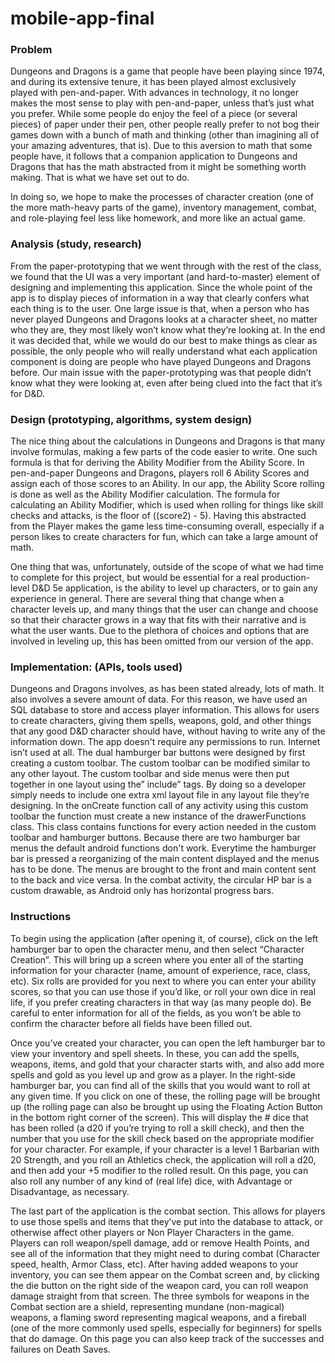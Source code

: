 # mobile-app-final

### Problem
Dungeons and Dragons is a game that people have been playing since 1974, and during its extensive tenure, it has been played almost exclusively played with pen-and-paper. With advances in technology, it no longer makes the most sense to play with pen-and-paper, unless that’s just what you prefer. While some people do enjoy the feel of a piece (or several pieces) of paper under their pen, other people really prefer to not bog their games down with a bunch of math and thinking (other than imagining all of your amazing adventures, that is). Due to this aversion to math that some people have, it follows that a companion application to Dungeons and Dragons that has the math abstracted from it might be something worth making. That is what we have set out to do. 

In doing so, we hope to make the processes of character creation (one of the more math-heavy parts of the game), inventory management, combat, and role-playing feel less like homework, and more like an actual game. 

### Analysis (study, research) 
From the paper-prototyping that we went through with the rest of the class, we found that the UI was a very important (and hard-to-master) element of designing and implementing this application. Since the whole point of the app is to display pieces of information in a way that clearly confers what each thing is to the user. One large issue is that, when a person who has never played Dungeons and Dragons looks at a character sheet, no matter who they are, they most likely won’t know what they’re looking at. In the end it was decided that, while we would do our best to make things as clear as possible, the only people who will really understand what each application component is doing are people who have played Dungeons and Dragons before. Our main issue with the paper-prototyping was that people didn’t know what they were looking at, even after being clued into the fact that it’s for D&D.  

### Design (prototyping, algorithms, system design)
The nice thing about the calculations in Dungeons and Dragons is that many involve formulas, making a few parts of the code easier to write. One such formula is that for deriving the Ability Modifier from the Ability Score. In pen-and-paper Dungeons and Dragons, players roll 6 Ability Scores and assign each of those scores to an Ability. In our app, the Ability Score rolling is done as well as the Ability Modifier calculation. The formula for calculating an Ability Modifier, which is used when rolling for things like skill checks and attacks, is the floor of ((score2) - 5). Having this abstracted from the Player makes the game less time-consuming overall, especially if a person likes to create characters for fun, which can take a large amount of math. 

One thing that was, unfortunately, outside of the scope of what we had time to complete for this project, but would be essential for a real production-level D&D 5e application, is the ability to level up characters, or to gain any experience in general. There are several thing that change when a character levels up, and many things that the user can change and choose so that their character grows in a way that fits with their narrative and is what the user wants. Due to the plethora of choices and options that are involved in leveling up, this has been omitted from our version of the app. 

### Implementation: (APIs, tools used) 
Dungeons and Dragons involves, as has been stated already, lots of math. It also involves a severe amount of data. For this reason, we have used an SQL database to store and access player information. This allows for users to create characters, giving them spells, weapons, gold, and other things that any good D&D character should have, without having to write any of the information down. The app doesn't require any permissions to run. Internet isn’t used at all. 
The dual hamburger bar buttons were designed by first creating a custom toolbar. The custom toolbar can be modified similar to any other layout. The custom toolbar and side menus were then put together in one layout using the” include” tags. By doing so a developer simply needs to include one extra xml layout file in any layout file they’re designing. In the onCreate function call of any activity using this custom toolbar the function must create a new instance of the drawerFunctions class. This class contains functions for every action needed in the custom toolbar and hamburger buttons. Because there are two hamburger bar menus the default android functions don't work. Everytime the hamburger bar is pressed a reorganizing of the main content displayed and the menus has to be done. The menus are brought to the front and main content sent to the back and vice versa. 
	In the combat activity, the circular HP bar is a custom drawable, as Android only has horizontal progress bars. 

### Instructions
To begin using the application (after opening it, of course), click on the left hamburger bar to open the character menu, and then select “Character Creation”. This will bring up a screen where you enter all of the starting information for your character (name, amount of experience, race, class, etc). Six rolls are provided for you next to where you can enter your ability scores, so that you can use those if you’d like, or roll your own dice in real life, if you prefer creating characters in that way (as many people do). Be careful to enter information for all of the fields, as you won’t be able to confirm the character before all fields have been filled out.

Once you’ve created your character, you can open the left hamburger bar to view your inventory and spell sheets. In these, you can add the spells, weapons, items, and gold that your character starts with, and also add more spells and gold as you level up and grow as a player. In the right-side hamburger bar, you can find all of the skills that you would want to roll at any given time. If you click on one of these, the rolling page will be brought up (the rolling page can also be brought up using the Floating Action Button in the bottom right corner of the screen). This will display the # dice that has been rolled (a d20 if you’re trying to roll a skill check), and then the number that you use for the skill check based on the appropriate modifier for your character. For example, if your character is a level 1 Barbarian with 20 Strength, and you roll an Athletics check, the application will roll a d20, and then add your +5 modifier to the rolled result. On this page, you can also roll any number of any kind of (real life) dice, with Advantage or Disadvantage, as necessary. 

The last part of the application is the combat section. This allows for players to use those spells and items that they’ve put into the database to attack, or otherwise affect other players or Non Player Characters in the game. Players can roll weapon/spell damage, add or remove Health Points, and see all of the information that they might need to during combat (Character speed, health, Armor Class, etc). After having added weapons to your inventory, you can see them appear on the Combat screen and, by clicking the die button on the right side of the weapon card, you can roll weapon damage straight from that screen. The three symbols for weapons in the Combat section are a shield, representing mundane (non-magical) weapons, a flaming sword representing magical weapons, and a fireball (one of the more commonly used spells, especially for beginners) for spells that do damage. On this page you can also keep track of the successes and failures on Death Saves.

